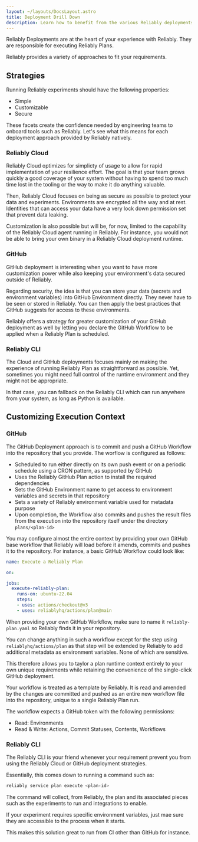 ```yaml
---
layout: ~/layouts/DocsLayout.astro
title: Deployment Drill Down
description: Learn how to benefit from the various Reliably deployments to taylor Reliably to your environment.
---
```


Reliably Deployments are at the heart of your experience with Reliably. They
are responsible for executing Reliably Plans.

Reliably provides a variety of approaches to fit your requirements.

## Strategies

Running Reliably experiments should have the following properties:

* Simple
* Customizable
* Secure

These facets create the confidence needed by engineering teams to onboard
tools such as Reliably. Let's see what this means for each deployment
approach provided by Reliably natively.

### Reliably Cloud

Reliably Cloud optimizes for simplicty of usage to allow for rapid
implementation of your resilience effort. The goal is that your team grows
quickly a good coverage of your system without having to spend too much time
lost in the tooling or the way to make it do anything valuable.

Then, Reliably Cloud focuses on being as secure as possible to protect your
data and experiments. Environments are encrypted all the way and at rest.
Identities that can access your data have a very lock down permission set that
prevent data leaking.

Customization is also possible but will be, for now, limited to the capability
of the Reliably Cloud agent running in Reliably. For instance, you would not be
able to bring your own binary in a Reliably Cloud deployment runtime.

### GitHub

GitHub deployment is interesting when you want to have more customization
power while also keeping your environment's data secured outside of Reliably.

Regarding security, the idea is that you can store your data (secrets and
environment variables) into GitHub Environment directly. They never have
to be seen or stored in Reliably. You can then apply the best practices
that GitHub suggests for access to these environments.

Reliably offers a strategy for greater customization of your GitHub deployment
as well by letting you declare the GitHub Workflow to be applied when a Reliably
Plan is scheduled.

### Reliably CLI

The Cloud and GitHub deployments focuses mainly on making the experience of
running Reliably Plan as straightforward as possible. Yet, sometimes you might
need full control of the runtime environment and they might not be appropriate.

In that case, you can fallback on the Reliably CLI which can run anywhere from
your system, as long as Python is available.

## Customizing Execution Context

### GitHub

The GitHub Deployment approach is to commit and push a GitHub Workflow into the
repository that you provide. The worflow is configured as follows:

* Scheduled to run either directly on its own push event or on a periodic
schedule using a CRON pattern, as supported by GitHub
* Uses the Reliably GitHub Plan action to install the required dependencies
* Sets the GitHub Environment name to get access to environment variables and
  secrets in that repository
* Sets a variety of Reliably environment variable used for metadata purpose
* Upon completion, the Workflow also commits and pushes the result files from
  the execution into the repository itself under the directory
  `plans/<plan-id>`

You may configure almost the entire context by providing your own GitHub
base workflow that Reliably will load before it amends, commits and pushes it
to the repository. For instance, a basic GitHub Workflow could look like:

```yaml
name: Execute a Reliably Plan

on:

jobs:
  execute-reliably-plan:
    runs-on: ubuntu-22.04
    steps:
    - uses: actions/checkout@v3
    - uses: reliablyhq/actions/plan@main
```

When providing your own GitHub Workflow, make sure to name it
`reliably-plan.yaml` so Reliably finds it in your repository.

You can change anything in such a workflow except for the step
using `reliablyhq/actions/plan` as that step will be extended
by Reliably to add additional metadata as environment variables. None of which
are sensitive.

This therefore allows you to taylor a plan runtime context entirely to your
own unique requirements while retaining the convenience of the single-click
GitHub deployment.

Your workflow is treated as a template by Reliably. It is read and amended by
the changes are committed and pushed as an entire new workflow file into the
repository, unique to a single Reliably Plan run.

The workflow expects a GitHub token with the following permissions:

* Read: Environments
* Read & Write: Actions, Commit Statuses, Contents, Workflows

### Reliably CLI

The Reliably CLI is your friend whenever your requirement prevent you from
using the Reliably Cloud or GitHub deployment strategies.

Essentially, this comes down to running a command such as:

```bash
reliably service plan execute <plan-id>
```

The command will collect, from Reliably, the plan and its associated pieces
such as the experiments to run and integrations to enable.

If your experiment requires specific environment variables, just mae sure they
are accessible to the process when it starts.

This makes this solution great to run from CI other than GitHub for instance.
